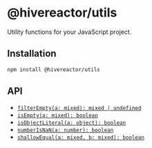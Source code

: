 # @hivereactor/utils

Utility functions for your JavaScript project.

## Installation

```zsh
npm install @hivereactor/utils
```

## API

* [`filterEmpty(a: mixed): mixed | undefined`](docs/filterEmpty.md)
* [`isEmpty(a: mixed): boolean`](docs/isEmpty.md)
* [`isObjectLiteral(a: object): boolean`](docs/isObjectLiteral.md)
* [`numberIsNaN(a: number): boolean`](docs/numberIsNaN.md)
* [`shallowEqual(a: mixed, b: mixed): boolean`](docs/shallowEqual.md)

